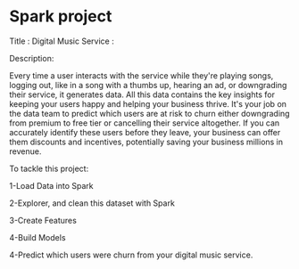 # Spark project

Title : Digital Music Service :

Description:

Every time a user interacts with the service while they're playing songs, logging out, like in a song with a thumbs up, hearing an ad, or downgrading their service, it generates data.
All this data contains the key insights for keeping your users happy and helping your business thrive.
It's your job on the data team to predict which users are at risk to churn either downgrading from premium to free tier or cancelling their service altogether.
If you can accurately identify these users before they leave, your business can offer them discounts and incentives, potentially saving your business millions in revenue.


To tackle this project:

1-Load Data into Spark

2-Explorer, and clean this dataset with Spark

3-Create Features

4-Build Models

4-Predict which users were churn from your digital music service.


